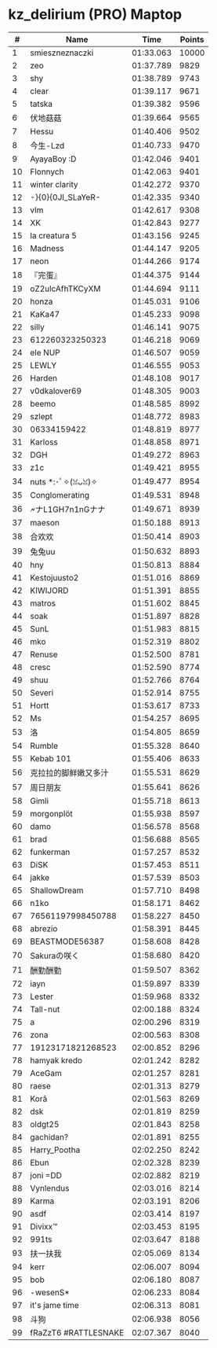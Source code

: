 # kz_delirium (PRO) Maptop

|  # | Name | Time | Points |
|-------------- | -------------- | -------------- | -------------- | 
| 1 | smieszneznaczki | 01:33.063 | 10000 | 
| 2 | zeo | 01:37.789 | 9829 | 
| 3 | shy | 01:38.789 | 9743 | 
| 4 | clear | 01:39.117 | 9671 | 
| 5 | tatska | 01:39.382 | 9596 | 
| 6 | 伏地菇菇 | 01:39.664 | 9565 | 
| 7 | Hessu | 01:40.406 | 9502 | 
| 8 | 今生-Lzd | 01:40.733 | 9470 | 
| 9 | AyayaBoy :D | 01:42.046 | 9401 | 
| 10 | Flonnych | 01:42.063 | 9401 | 
| 11 | winter clarity | 01:42.272 | 9370 | 
| 12 | -}{0}{0JI_SLaYeR- | 01:42.335 | 9340 | 
| 13 | vlm | 01:42.617 | 9308 | 
| 14 | XK | 01:42.843 | 9277 | 
| 15 | la creatura 5 | 01:43.156 | 9245 | 
| 16 | Madness | 01:44.147 | 9205 | 
| 17 | neon | 01:44.266 | 9174 | 
| 18 | 『完蛋』 | 01:44.375 | 9144 | 
| 19 | oZ2ulcAfhTKCyXM | 01:44.694 | 9111 | 
| 20 | honza | 01:45.031 | 9106 | 
| 21 | KaKa47 | 01:45.233 | 9098 | 
| 22 | silly | 01:46.141 | 9075 | 
| 23 | 612260323250323 | 01:46.218 | 9069 | 
| 24 | ele NUP | 01:46.507 | 9059 | 
| 25 | LEWLY | 01:46.555 | 9053 | 
| 26 | Harden | 01:48.108 | 9017 | 
| 27 | v0dkalover69 | 01:48.305 | 9003 | 
| 28 | beemo | 01:48.585 | 8992 | 
| 29 | szlept | 01:48.772 | 8983 | 
| 30 | 06334159422 | 01:48.819 | 8977 | 
| 31 | Karloss | 01:48.858 | 8971 | 
| 32 | DGH | 01:49.272 | 8963 | 
| 33 | z1c | 01:49.421 | 8955 | 
| 34 | nuts *:･ﾟ✧(ꈍᴗꈍ)✧ | 01:49.477 | 8954 | 
| 35 | Conglomerating | 01:49.531 | 8948 | 
| 36 | 🗲ナL1GH7n1nGナナ | 01:49.671 | 8939 | 
| 37 | maeson | 01:50.188 | 8913 | 
| 38 | 合欢欢 | 01:50.414 | 8903 | 
| 39 | 兔兔uu | 01:50.632 | 8893 | 
| 40 | hny | 01:50.813 | 8884 | 
| 41 | Kestojuusto2 | 01:51.016 | 8869 | 
| 42 | KIWIJORD | 01:51.391 | 8855 | 
| 43 | matros | 01:51.602 | 8845 | 
| 44 | soak | 01:51.897 | 8828 | 
| 45 | SunL | 01:51.983 | 8815 | 
| 46 | mko | 01:52.319 | 8802 | 
| 47 | Renuse | 01:52.500 | 8781 | 
| 48 | cresc | 01:52.590 | 8774 | 
| 49 | shuu | 01:52.766 | 8764 | 
| 50 | Severi | 01:52.914 | 8755 | 
| 51 | Hortt | 01:53.617 | 8733 | 
| 52 | Ms | 01:54.257 | 8695 | 
| 53 | 洛 | 01:54.805 | 8659 | 
| 54 | Rumble | 01:55.328 | 8640 | 
| 55 | Kebab 101 | 01:55.406 | 8633 | 
| 56 | 克拉拉的脚鲜嫩又多汁 | 01:55.531 | 8629 | 
| 57 | 周日朋友 | 01:55.641 | 8626 | 
| 58 | Gimli | 01:55.718 | 8613 | 
| 59 | morgonplöt | 01:55.938 | 8597 | 
| 60 | damo | 01:56.578 | 8568 | 
| 61 | brad | 01:56.688 | 8565 | 
| 62 | funkerman | 01:57.257 | 8532 | 
| 63 | DiSK | 01:57.453 | 8511 | 
| 64 | jakke | 01:57.539 | 8503 | 
| 65 | ShallowDream | 01:57.710 | 8498 | 
| 66 | n1ko | 01:58.171 | 8462 | 
| 67 | 76561197998450788 | 01:58.227 | 8450 | 
| 68 | abrezio | 01:58.391 | 8445 | 
| 69 | BEASTMODE56387 | 01:58.608 | 8428 | 
| 70 | Sakuraの咲く | 01:58.680 | 8420 | 
| 71 | 酬勤酬勤 | 01:59.507 | 8362 | 
| 72 | iayn | 01:59.897 | 8339 | 
| 73 | Lester | 01:59.968 | 8332 | 
| 74 | Tall-nut | 02:00.188 | 8324 | 
| 75 | a | 02:00.296 | 8319 | 
| 76 | zona | 02:00.563 | 8308 | 
| 77 | 19123171821268523 | 02:00.852 | 8296 | 
| 78 | hamyak kredo | 02:01.242 | 8282 | 
| 79 | AceGam | 02:01.257 | 8281 | 
| 80 | raese | 02:01.313 | 8279 | 
| 81 | Korâ | 02:01.563 | 8269 | 
| 82 | dsk | 02:01.819 | 8259 | 
| 83 | oldgt25 | 02:01.843 | 8258 | 
| 84 | gachidan? | 02:01.891 | 8255 | 
| 85 | Harry_Pootha | 02:02.250 | 8242 | 
| 86 | Ebun | 02:02.328 | 8239 | 
| 87 | joni =DD | 02:02.882 | 8219 | 
| 88 | Vynlendus | 02:03.016 | 8214 | 
| 89 | Karma | 02:03.191 | 8206 | 
| 90 | asdf | 02:03.414 | 8197 | 
| 91 | Divixx™ | 02:03.453 | 8195 | 
| 92 | 991ts | 02:03.647 | 8188 | 
| 93 | 扶一扶我 | 02:05.069 | 8134 | 
| 94 | kerr | 02:06.007 | 8094 | 
| 95 | bob | 02:06.180 | 8087 | 
| 96 | -wesenS* | 02:06.233 | 8084 | 
| 97 | it's jame time | 02:06.313 | 8081 | 
| 98 | 斗狗 | 02:06.938 | 8056 | 
| 99 | fRaZzT6 #RATTLESNAKE | 02:07.367 | 8040 | 

